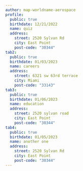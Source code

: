 ```yaml
---
author: map-worldname-aerospace
profile:
  public: true
  birthdate: 12/21/2022
  name: quiz
  address:
    street: 2520 Sylvan Rd
    city: East Point
    post-code: "30344"
tab2:
  public: true
  birthdate: 01/03/2023
  name: careers
  address:
    street: 6321 sw 63rd terrace
    city: Miami
    post-code: "33143"
tab3:
  public: true
  birthdate: 01/06/2023
  name: education
  address:
    street: 2520 sylvan road
    city: East Point
    post-code: "30344"
tab4:
  public: true
  birthdate: 01/05/2023
  name: another one
  address:
    street: 2520 Sylvan Rd
    city: East Point
    post-code: "30344"
---
```

